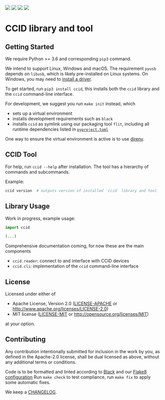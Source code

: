 ![](https://img.shields.io/pypi/l/ccid.svg?style=flat) ![](https://img.shields.io/pypi/pyversions/ccid.svg?style=flat) ![](https://img.shields.io/pypi/v/ccid.svg) ![](https://img.shields.io/pypi/wheel/ccid.svg?style=flat)

# CCID library and tool

## Getting Started
We require Python >= 3.6 and corresponding `pip3` command.

We intend to support Linux, Windows and macOS. The requirement `pyusb` depends on `libusb`, which is likely pre-installed on Linux systems. On Windows, you may need to [install a driver](https://github.com/libusb/libusb/wiki/Windows#driver-installation).

To get started, run `pip3 install ccid`, this installs both the `ccid` library and the `ccid` command-line interface.

For development, we suggest you run `make init` instead, which

- sets up a virtual environment
- installs development requirements such as `black`
- installs `ccid` as symlink using our packaging tool `flit`, including all runtime dependencies listed in [`pyproject.toml`](pyproject.toml)

One way to ensure the virtual environment is active is to use [direnv](https://direnv.net/).

## CCID Tool
For help, run `ccid --help` after installation. The tool has a hierarchy of commands and subcommands.

Example:

```bash
ccid version  # outputs version of installed `ccid` library and tool
```

## Library Usage

Work in progress, example usage:

```python
import ccid

(...)
```

Comprehensive documentation coming, for now these are the main components

- `ccid.reader`: connect to and interface with CCID devices
- `ccid.cli`: implementation of the `ccid` command-line interface

## License

Licensed under either of

- Apache License, Version 2.0 ([LICENSE-APACHE](LICENSE-APACHE) or
  http://www.apache.org/licenses/LICENSE-2.0)
- MIT license ([LICENSE-MIT](LICENSE-MIT) or http://opensource.org/licenses/MIT)

at your option.

## Contributing
Any contribution intentionally submitted for inclusion in the work by you, as defined in the Apache-2.0 license, shall be dual licensed as above, without any additional terms or conditions.

Code is to be formatted and linted according to [Black](https://black.readthedocs.io/) and our [Flake8](http://flake8.pycqa.org/en/latest/) [configuration](.flake8)
Run `make check` to test compliance, run `make fix` to apply some automatic fixes.

We keep a [CHANGELOG](CHANGELOG.md).